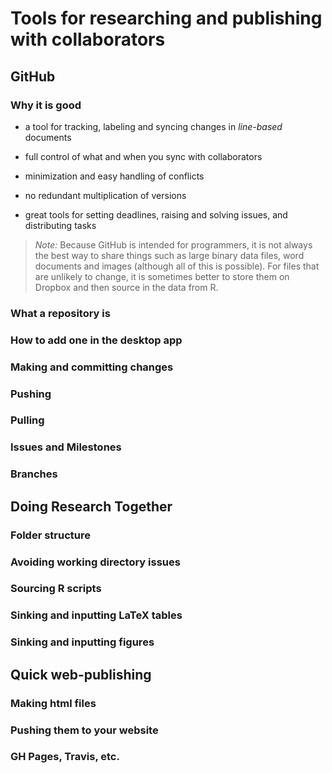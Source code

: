 # Tools for researching and publishing with collaborators

## GitHub

### Why it is good

  - a tool for tracking, labeling and syncing changes in *line-based* documents
  
  - full control of what and when you sync with collaborators
  
  - minimization and easy handling of conflicts
  
  - no redundant multiplication of versions
  
  - great tools for setting deadlines, raising and solving issues, and distributing tasks

> *Note:* Because GitHub is intended for programmers, it is not always the best way to share things such as large binary data files, word documents and images (although all of this is possible). For files that are unlikely to change, it is sometimes better to store them on Dropbox and then source in the data from R. 
### What a repository is 

### How to add one in the desktop app

### Making and committing changes 

### Pushing

### Pulling

### Issues and Milestones 

### Branches

## Doing Research Together

### Folder structure

### Avoiding working directory issues

### Sourcing R scripts

### Sinking and inputting LaTeX tables

### Sinking and inputting figures

## Quick web-publishing

### Making html files

### Pushing them to your website

### GH Pages, Travis, etc.




